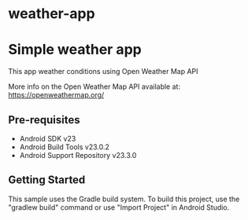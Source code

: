 # weather-app
Simple weather app 
===================================

This app weather conditions using Open Weather Map API


More info on the Open Weather Map API available at:
https://openweathermap.org/

Pre-requisites
--------------

- Android SDK v23
- Android Build Tools v23.0.2
- Android Support Repository v23.3.0

Getting Started
---------------

This sample uses the Gradle build system. To build this project, use the
"gradlew build" command or use "Import Project" in Android Studio.

